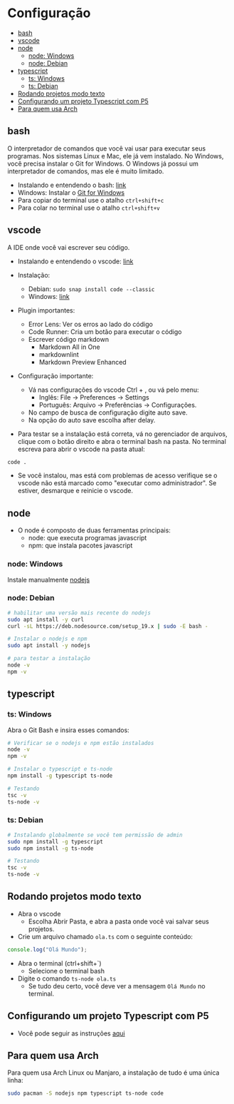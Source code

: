 # Configuração

<!-- toc -->
- [bash](#bash)
- [vscode](#vscode)
- [node](#node)
  - [node: Windows](#node-windows)
  - [node: Debian](#node-debian)
- [typescript](#typescript)
  - [ts: Windows](#ts-windows)
  - [ts: Debian](#ts-debian)
- [Rodando projetos modo texto](#rodando-projetos-modo-texto)
- [Configurando um projeto Typescript com P5](#configurando-um-projeto-typescript-com-p5)
- [Para quem usa Arch](#para-quem-usa-arch)
<!-- toc -->

## bash

O interpretador de comandos que você vai usar para executar seus programas. Nos sistemas Linux e Mac, ele já vem instalado. No Windows, você precisa instalar o Git for Windows. O Windows já possui um interpretador de comandos, mas ele é muito limitado.

- Instalando e entendendo o bash: [link](https://github.com/senapk/fupisfun/blob/master/wiki/configure_bash_and_git_bash.md)
- Windows: Instalar o [Git for Windows](https://gitforwindows.org/)
- Para copiar do terminal use o atalho `ctrl+shift+c`
- Para colar no terminal use o atalho `ctrl+shift+v`

## vscode

A IDE onde você vai escrever seu código.

- Instalando e entendendo o vscode: [link](https://github.com/senapk/fupisfun/blob/master/wiki/configure_vscode.md)
- Instalação:
  - Debian: `sudo snap install code --classic`
  - Windows: [link](https://code.visualstudio.com/download)
- Plugin importantes:
  - Error Lens: Ver os erros ao lado do código
  - Code Runner: Cria um botão para executar o código
  - Escrever código markdown
    - Markdown All in One
    - markdownlint
    - Markdown Preview Enhanced
- Configuração importante:
  - Vá nas configurações do vscode Ctrl + , ou vá pelo menu:
    - Inglês: File -> Preferences -> Settings
    - Português: Arquivo -> Preferências -> Configurações.
  - No campo de busca de configuração digite auto save.
  - Na opção do auto save escolha after delay.

- Para testar se a instalação está correta, vá no gerenciador de arquivos, clique com o botão direito e abra o terminal bash na pasta. No terminal escreva para abrir o vscode na pasta atual:

```bash
code .
```

- Se você instalou, mas está com problemas de acesso verifique se o vscode não está marcado como "executar como administrador". Se estiver, desmarque e reinicie o vscode.

## node

- O node é composto de duas ferramentas principais:
  - node: que executa programas javascript
  - npm: que instala pacotes javascript

### node: Windows

Instale manualmente [nodejs](https://nodejs.org/en/download/)

### node: Debian

```bash
# habilitar uma versão mais recente do nodejs
sudo apt install -y curl 
curl -sL https://deb.nodesource.com/setup_19.x | sudo -E bash - 

# Instalar o nodejs e npm
sudo apt install -y nodejs

# para testar a instalação
node -v
npm -v
```

## typescript

### ts: Windows

Abra o Git Bash e insira esses comandos:

```bash
# Verificar se o nodejs e npm estão instalados
node -v
npm -v

# Instalar o typescript e ts-node
npm install -g typescript ts-node

# Testando
tsc -v
ts-node -v
```

### ts: Debian
  
```bash
# Instalando globalmente se você tem permissão de admin
sudo npm install -g typescript
sudo npm install -g ts-node

# Testando
tsc -v
ts-node -v
```

## Rodando projetos modo texto

- Abra o vscode
  - Escolha Abrir Pasta, e abra a pasta onde você vai salvar seus projetos.
- Crie um arquivo chamado `ola.ts` com o seguinte conteúdo:

```typescript
console.log("Olá Mundo");
```

- Abra o terminal (ctrl+shift+`)
  - Selecione o terminal bash
- Digite o comando `ts-node ola.ts`
  - Se tudo deu certo, você deve ver a mensagem `Olá Mundo` no terminal.

## Configurando um projeto Typescript com P5

- Você pode seguir as instruções [aqui](https://github.com/senapk/p5ts)

## Para quem usa Arch

Para quem usa Arch Linux ou Manjaro, a instalação de tudo é uma única linha:

```bash
sudo pacman -S nodejs npm typescript ts-node code
```
